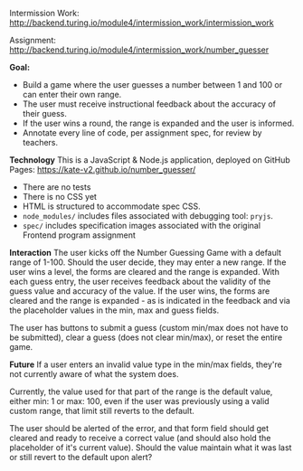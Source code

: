 Intermission Work: http://backend.turing.io/module4/intermission_work/intermission_work

Assignment: http://backend.turing.io/module4/intermission_work/number_guesser

**Goal:**
* Build a game where the user guesses a number between 1 and 100 or can enter their own range.
* The user must receive instructional feedback about the accuracy of their guess.
* If the user wins a round, the range is expanded and the user is informed.
* Annotate every line of code, per assignment spec, for review by teachers.

**Technology**
This is a JavaScript & Node.js application, deployed on GitHub Pages: https://kate-v2.github.io/number_guesser/
* There are no tests
* There is no CSS yet
* HTML is structured to accommodate spec CSS.
* `node_modules/` includes files associated with debugging tool: `pryjs`.
* `spec/` includes specification images associated with the original Frontend program assignment

**Interaction**
The user kicks off the Number Guessing Game with a default range of 1-100. Should the user decide, they may enter a new range. If the user wins a level, the forms are cleared and the range is expanded. With each guess entry, the user receives feedback about the validity of the guess value and accuracy of the value. If the user wins, the forms are cleared and the range is expanded - as is indicated in the feedback and via the placeholder values in the min, max and guess fields. 

The user has buttons to submit a guess (custom min/max does not have to be submitted), clear a guess (does not clear min/max), or reset the entire game.



**Future**
If a user enters an invalid value type in the min/max fields, they're not currently aware of what the system does. 

Currently, the value used for that part of the range is the default value, either min: 1 or max: 100, even if the user was previously using a valid custom range, that limit still reverts to the default. 

The user should be alerted of the error, and that form field should get cleared and ready to receive a correct value (and should also hold the placeholder of it's current value). Should the value maintain what it was last or still revert to the default upon alert?







